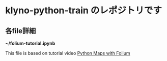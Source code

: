 # klyno-python-train のレポジトリです

## 各file詳細

**~/folium-tutorial.ipynb**

This file is based on tutorial video [Python Maps with Folium](https://www.youtube.com/watch?v=t9Ed5QyO7qY)
